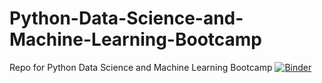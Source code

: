 # Python-Data-Science-and-Machine-Learning-Bootcamp
Repo for Python Data Science and Machine Learning Bootcamp
[![Binder](https://mybinder.org/badge_logo.svg)](https://mybinder.org/v2/gh/kiransainath2163/Py-DS-ML-Bootcamp-master/master)
